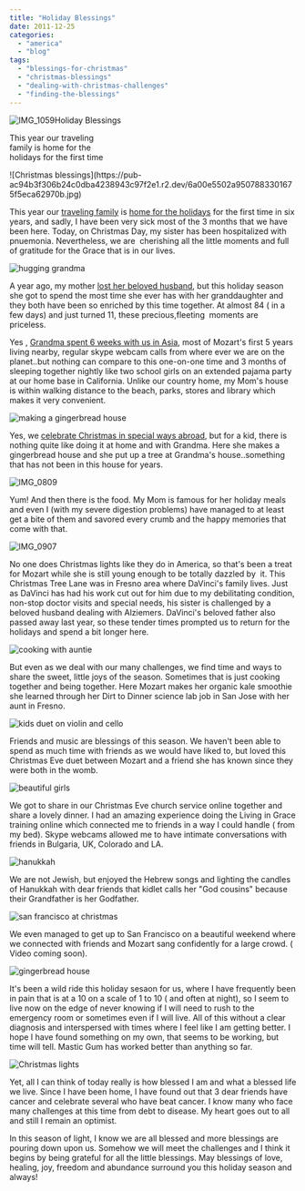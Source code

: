 ```yaml
---
title: "Holiday Blessings"
date: 2011-12-25
categories: 
  - "america"
  - "blog"
tags: 
  - "blessings-for-christmas"
  - "christmas-blessings"
  - "dealing-with-christmas-challenges"
  - "finding-the-blessings"
---
```


![IMG_1059](https://pub-ac94b3f306b24c0dba4238943c97f2e1.r2.dev/6a00e5502a95078833015438e93c0d970c.jpg)Holiday Blessings

This year our traveling  
family is home for the  
holidays for the first time

<!--more--> ![Christmas blessings](https://pub-ac94b3f306b24c0dba4238943c97f2e1.r2.dev/6a00e5502a9507883301675f5eca62970b.jpg)  
  
  
This year our [traveling family](https://pub-ac94b3f306b24c0dba4238943c97f2e1.r2.dev/2009/04/how-to-travel-the-world-as-a-digital-nomad-family.html "traveling family") is [home for the holidays](https://pub-ac94b3f306b24c0dba4238943c97f2e1.r2.dev/2011/11/home-for-the-holidays.html "home for the holidays") for the first time in six years, and sadly, I have been very sick most of the 3 months that we have been here. Today, on Christmas Day, my sister has been hospitalized with pnuemonia. Nevertheless, we are  cherishing all the little moments and full of gratitude for the Grace that is in our lives.  
  
![hugging grandma](https://pub-ac94b3f306b24c0dba4238943c97f2e1.r2.dev/6a00e5502a95078833015438e940d2970c.jpg)  
  
  
A year ago, my mother [lost her beloved husband](https://pub-ac94b3f306b24c0dba4238943c97f2e1.r2.dev/2010/12/mourning-while-traveling-tribute-to-al-grief-and-travel-deathdying-at-a-distance.html "lost her beloved husband"), but this holiday season she got to spend the most time she ever has with her granddaughter and they both have been so enriched by this time together. At almost 84 ( in a few days) and just turned 11, these precious,fleeting  moments are priceless.  
  
Yes , [Grandma spent 6 weeks with us in Asia](https://pub-ac94b3f306b24c0dba4238943c97f2e1.r2.dev/2011/01/traveling-with-grandma-3-generation-travel.html "traveling with grandma"), most of Mozart's first 5 years living nearby, regular skype webcam calls from where ever we are on the planet..but nothing can compare to this one-on-one time and 3 months of sleeping together nightly like two school girls on an extended pajama party at our home base in California. Unlike our country home, my Mom's house is within walking distance to the beach, parks, stores and library which makes it very convenient.  
  
![making a gingerbread house](https://pub-ac94b3f306b24c0dba4238943c97f2e1.r2.dev/6a00e5502a950788330162fe6a8a2d970d.jpg)  
  
  
Yes, we [celebrate Christmas in special ways abroad](https://pub-ac94b3f306b24c0dba4238943c97f2e1.r2.dev/2009/12/how-to-enjoy-family-travel-abroad-at-christmas-digital-nomad-4hww-extended-travel-holidays.html "celebrate christmas in special ways abroad"), but for a kid, there is nothing quite like doing it at home and with Grandma. Here she makes a gingerbread house and she put up a tree at Grandma's house..something that has not been in this house for years.  
  
![IMG_0809](https://pub-ac94b3f306b24c0dba4238943c97f2e1.r2.dev/6a00e5502a950788330162fe6a8bfe970d.jpg)  
  
Yum! And then there is the food. My Mom is famous for her holiday meals and even I (with my severe digestion problems) have managed to at least get a bite of them and savored every crumb and the happy memories that come with that.  
  
![IMG_0907](https://pub-ac94b3f306b24c0dba4238943c97f2e1.r2.dev/6a00e5502a95078833015438e947f2970c.jpg)  
  
No one does Christmas lights like they do in America, so that's been a treat for Mozart while she is still young enough to be totally dazzled by  it. This Christmas Tree Lane was in Fresno area where DaVinci's family lives. Just as DaVinci has had his work cut out for him due to my debilitating condition, non-stop doctor visits and special needs, his sister is challenged by a beloved husband dealing with Alziemers. DaVinci's beloved father also passed away last year, so these tender times prompted us to return for the holidays and spend a bit longer here.  
  
![cooking with auntie](https://pub-ac94b3f306b24c0dba4238943c97f2e1.r2.dev/6a00e5502a9507883301675f5ed74c970b.jpg)  
  
  
But even as we deal with our many challenges, we find time and ways to share the sweet, little joys of the season. Sometimes that is just cooking together and being together. Here Mozart makes her organic kale smoothie she learned through her Dirt to Dinner science lab job in San Jose with her aunt in Fresno.  
  
![kids duet on violin and cello](https://pub-ac94b3f306b24c0dba4238943c97f2e1.r2.dev/6a00e5502a950788330162fe6ac54a970d.jpg)  
  
Friends and music are blessings of this season. We haven't been able to spend as much time with friends as we would have liked to, but loved this Christmas Eve duet between Mozart and a friend she has known since they were both in the womb.  
  
![beautiful girls](https://pub-ac94b3f306b24c0dba4238943c97f2e1.r2.dev/6a00e5502a9507883301675f5f2953970b.jpg)  
  
We got to share in our Christmas Eve church service online together and share a lovely dinner. I had an amazing experience doing the Living in Grace training online which connected me to friends in a way I could handle ( from my bed). Skype webcams allowed me to have intimate conversations with friends in Bulgaria, UK, Colorado and LA.  
  
![hanukkah](https://pub-ac94b3f306b24c0dba4238943c97f2e1.r2.dev/6a00e5502a95078833015438e94a90970c.jpg)  
  
  
We are not Jewish, but enjoyed the Hebrew songs and lighting the candles of Hanukkah with dear friends that kidlet calls her "God cousins" because their Grandfather is her Godfather.  
  
![san francisco at christmas](https://pub-ac94b3f306b24c0dba4238943c97f2e1.r2.dev/6a00e5502a9507883301675f5f5d89970b.jpg)  
  
  
We even managed to get up to San Francisco on a beautiful weekend where we connected with friends and Mozart sang confidently for a large crowd. ( Video coming soon).  
  
![gingerbread house](https://pub-ac94b3f306b24c0dba4238943c97f2e1.r2.dev/6a00e5502a950788330162fe6a95f7970d.jpg)  
  
  
It's been a wild ride this holiday sesaon for us, where I have frequently been in pain that is at a 10 on a scale of 1 to 10 ( and often at night), so I seem to live now on the edge of never knowing if I will need to rush to the emergency room or sometimes even if I will live. All of this without a clear diagnosis and interspersed with times where I feel like I am getting better. I hope I have found something on my own, that seems to be working, but time will tell. Mastic Gum has worked better than anything so far.  
  
![Christmas lights](https://pub-ac94b3f306b24c0dba4238943c97f2e1.r2.dev/6a00e5502a95078833015438e9d6fe970c.jpg)  
  
  
Yet, all I can think of today really is how blessed I am and what a blessed life we live. Since I have been home, I have found out that 3 dear friends have cancer and celebrate several who have beat cancer. I know many who face many challenges at this time from debt to disease. My heart goes out to all and still I remain an optimist.  
  
In this season of light, I know we are all blessed and more blessings are pouring down upon us. Somehow we will meet the challenges and I think it begins by being grateful for all the little blessings. May blessings of love, healing, joy, freedom and abundance surround you this holiday season and always!
